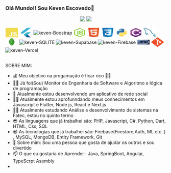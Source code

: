 ### Olá Mundo!! Sou Keven Escovedo👋

<div align="center">
  <a href="https://github.com/kevenescovedo"></a>
  <img height="180em" src="https://github-readme-stats.vercel.app/api?username=kevenescovedo&show_icons=true&theme=dark&include_all_commits=true&count_private=true"/>
  <img height="180em" src="https://github-readme-stats.vercel.app/api/top-langs/?username=kevenescovedo&layout=compact&langs_count=7&theme=dark"/>
</div>

  <div style="display: inline_block"><br>
  <img align="center" alt="keven-Js" height="30" width="40" src="https://raw.githubusercontent.com/devicons/devicon/master/icons/javascript/javascript-plain.svg">
  <img align="center" alt="keven- Fluter" height="30" width="40" src="https://raw.githubusercontent.com/devicons/devicon/master/icons/flutter/flutter-original.svg">
   <img align="center" alt="keven-Boostrap" height="20" src="https://img.shields.io/badge/Bootstrap-563D7C?style=for-the-badge&logo=bootstrap&logoColor=white">
  <img align="center" alt="keven-Node" height="30" width="40" src="https://raw.githubusercontent.com/devicons/devicon/master/icons/nodejs/nodejs-original.svg">
  <img align="center" alt="keven-HTML" height="30" width="40" src="https://raw.githubusercontent.com/devicons/devicon/master/icons/html5/html5-original.svg">
  <img align="center" alt="keven-CSS" height="30" width="40" src="https://raw.githubusercontent.com/devicons/devicon/master/icons/css3/css3-original.svg">
  <img align="center" alt="keven-Python" height="30" width="40" src="https://raw.githubusercontent.com/devicons/devicon/master/icons/python/python-original.svg">
  <img align="center" alt="keven-Csharp" height="30" width="40" src="https://raw.githubusercontent.com/devicons/devicon/master/icons/csharp/csharp-original.svg">
  <img align="center" alt="keven-MYSQL" height="30" width="40" src="https://raw.githubusercontent.com/devicons/devicon/master/icons/mysql/mysql-original.svg">
  <img align="center" alt="keven-MongoDB" height="30" width="40" src="https://raw.githubusercontent.com/devicons/devicon/master/icons/mongodb/mongodb-original.svg">
  <img align="center" alt="keven-SQLITE" height="20" src="https://img.shields.io/badge/SQLite-07405E?style=for-the-badge&logo=sqlite&logoColor=white">
  <img align="center" alt="keven-Supabase" height="20" src="https://img.shields.io/badge/Supabase-181818?style=for-the-badge&logo=supabase&logoColor=#4cc38a">
  <img align="center" alt="keven-Firebase" height="20" src="https://img.shields.io/badge/firebase-ffca28?style=for-the-badge&logo=firebase&logoColor=black">
  <img align="center" alt="keven-PHP" height="30" width="40" src="https://raw.githubusercontent.com/devicons/devicon/master/icons/php/php-original.svg">
  <img align="center" alt="keven-GIT" height="30" width="40" src="https://raw.githubusercontent.com/devicons/devicon/master/icons/git/git-original.svg">
  <img align="center" height="20" alt="keven-Vercel"src="https://img.shields.io/badge/Vercel-000000?style=for-the-badge&logo=vercel&logoColor=white">
 
</div>
  </br>
  
SOBRE MIM:
- 💰 Meu objetivo na progamação é ficar rico 🤣🤣
- 👨‍🏫 Já foi(Sou) Monitor de Engenharia de Software e Algoritmo e lógica de programação
- 🔭 Atualmente estou desenvolvendo um aplicativo de rede social
- 👨‍🏫 Atualmente estou aprofunndando meus conhecimentos em Javascript e Flutter, Node js, React e Next js
- 👨‍🏫 Atualmente estudando Análise e desenvolvimento de sistemas na Fatec, estou no quinto termo 
- 😎 As linguagens que já trabalhei são: PHP, Javascript, C#, Python, Dart, HTML, Css, SQL
- 😎 As tecnologias que já trabalhei são: Firebase(Firestore,Auth, ML etc..) , MySQL, MongoDB, Entity Framework, Git
- 💬 Sobre mim: Sou uma pessoa que gosta de ajudar os outros e sou divertido 
- 📫 O que eu gostaria de Aprender : Java, SpringBoot, Angular, TypeScrpt Asembly
- 




